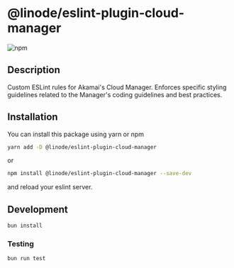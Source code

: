 # @linode/eslint-plugin-cloud-manager

![npm](https://img.shields.io/npm/v/@linode/eslint-plugin-cloud-manager)

## Description

Custom ESLint rules for Akamai's Cloud Manager. Enforces specific styling guidelines related to the Manager's coding guidelines and best practices.

## Installation

You can install this package using yarn or npm

```bash
yarn add -D @linode/eslint-plugin-cloud-manager
```

or

```bash
npm install @linode/eslint-plugin-cloud-manager --save-dev
```

and reload your eslint server.

## Development

```bash
bun install
```

### Testing

```bash
bun run test
```
